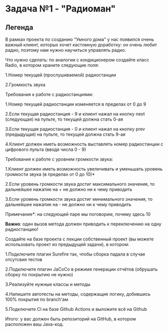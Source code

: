 # Задача №1 - "Радиоман"

## Легенда

В рамках проекта по созданию "Умного дома" у нас появился очень важный клиент, которых хочет кастомную доработку: он очень любит радио, поэтому нам нужно научиться управлять радио.

Что нужно сделать: по аналогии с кондиционером создайте класс Radio, в котором храните следующие поля:

1.Номер текущей (прослушиваемой) радиостанции

2.Громкость звука

Требования к работе с радиостанциями:

1.Номер текущей радиостанции изменяется в пределах от 0 до 9

2.Если текущая радиостанция - 9 и клиент нажал на кнопку next (следующая) на пульте, то текущей должна стать 0-ая

3.Если текущая радиостанция - 0 и клиент нажал на кнопку prev (предыдущая) на пульте, то текущей должна стать 9-ая

4.Клиент должен иметь возможность выставлять номер радиостанции с цифрового пульта (вводя числа 0 - 9)

Требования к работе с уровнем громкости звука:

1.Клиент должен иметь возможность увеличивать и уменьшать уровень громкости звука (в пределах от 0 до 10)*

2.Если уровень громкости звука достиг максимального значения, то дальнейшее нажатие на + не должно ни к чему приводить

3.Если уровень громкости звука достиг минимального значения, то дальнейшее нажатие на - не должно ни к чему приводить

Примечание*: на следующей паре мы поговорим, почему здесь 10

**Важно**: один вызов метода должен приводить к переключению на одну радиостанцию!

Создайте на базе проекта с лекции собственный проект (вы можете использовать проект из предыдущей задачи), в котором:

1.Подключите плагин Surefire так, чтобы сборка падала в случае отсутсвия тестов

2.Подключите плагин JaCoCo в режиме генерации отчётов (обрушать сборку по покрытию не нужно)

3.Реализуйте нужные классы и методы

4.Напишите автотесты на методы, содержащие логику, добившись 100% покрытия по branch'ам

5.Подключите CI на базе Github Actions и выложите всё на Github

Итого: у вас должен быть репозиторий на GitHub, в котором расположен ваш Java-код.
